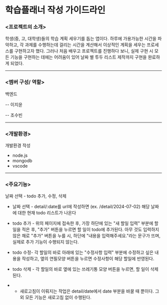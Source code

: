 # 학습플래너 작성 가이드라인


### **<프로젝트의 소개>**

학생(중, 고, 대학생)들의 학습 계획 세우기를 돕는 앱이다. 
하루에 가용가능한 시간을 파악하고, 각 과제를 수행하는데 걸리는 시간을 계산해서 이상적인 계획을 세우는 프로세스를 구현하고자 했다. 
그러나 처음 배우고 프로젝트를 진행하다 보니, 실제 구현 시 모든 기능을 구현하는 데에는 어려움이 있어 날짜 별 투두 리스트 제작까지 구현을 완료하게 되었다. 

--- 

### **<멤버 구성/ 역할>**

백엔드


-- 이지윤


-- 조수빈


---

### **<개발환경>**

개발환경 작성
- node.js
- mongodb
- vscode
  
---

### **<주요기능>**

날짜 선택 - todo 추가, 수정, 삭제
* 날짜 선택 - detail/:date를 url에 작성하면 (ex. /detail/2024-07-02) 해당 날짜에 대한 현재 todo 리스트가 나온다
* todo 추가 - 위의 페이지에 접속한 후, 가장 하단에 있는 "새 할일 입력" 부분에 할일을 적은 후, "추가" 버튼을 누르면 할 일이 todo에 추가된다. 아무 것도 입력하지 않은 채로 "추가" 버튼을 누를 시, 하단에 "내용을 입력해주세요."라는 문구가 뜨며, 실제로 추가 기능이 수행되지 않는다. 
* todo 수정- 각 할일의 바로 아래에 있는 "수정사항 입력" 부분에 수정하고 싶은 내용을 작성하고, 옆의 연필모양 버튼을 누르면 수정사항이 해당 할일에 반영된다. 
* todo 삭제 - 각 할일의 바로 옆에 있는 쓰레기통 모양 버튼을 누르면, 할 일이 삭제된다.

* + 새로고침이 이뤄지는 작업은 detail/date에서 date 부분을 바꿀 때 뿐이다. 그 외 모든 기능은 새로고침 없이 수행된다. 
